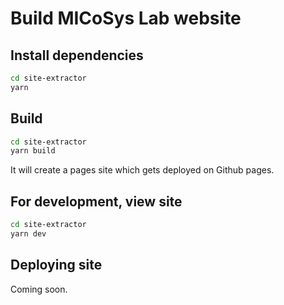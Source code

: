 # Build MICoSys Lab website

## Install dependencies

```sh
cd site-extractor
yarn
```

## Build

```sh
cd site-extractor
yarn build
```

It will create a pages site which gets deployed on Github pages.

## For development, view site

```sh
cd site-extractor
yarn dev
```

## Deploying site

Coming soon.
